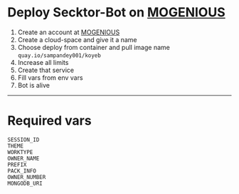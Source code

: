 # Deploy Secktor-Bot on [MOGENIOUS](mogenius.com)

1. Create an account at [MOGENIOUS](mogenius.com)
2. Create a cloud-space and give it a name
3. Choose deploy from container and pull image name `quay.io/sampandey001/koyeb`
4. Increase all limits
5. Create that service
6. Fill vars from env vars
7. Bot is alive
---
# Required vars
```
SESSION_ID
THEME
WORKTYPE
OWNER_NAME
PREFIX
PACK_INFO
OWNER_NUMBER
MONGODB_URI

```


